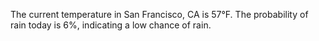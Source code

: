 The current temperature in San Francisco, CA is 57°F. The probability of rain today is 6%, indicating a low chance of rain.